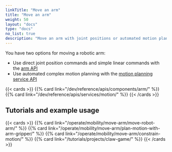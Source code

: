 ```yaml
---
linkTitle: "Move an arm"
title: "Move an arm"
weight: 50
layout: "docs"
type: "docs"
no_list: true
description: "Move an arm with joint positions or automated motion planning."
---
```


You have two options for moving a robotic arm:

- Use direct joint position commands and simple linear commands with the [arm API](/dev/reference/apis/components/arm/)
- Use automated complex motion planning with the [motion planning service API](/dev/reference/apis/services/motion/)

{{< cards >}}
{{% card link="/dev/reference/apis/components/arm/" %}}
{{% card link="/dev/reference/apis/services/motion/" %}}
{{< /cards >}}

## Tutorials and example usage

{{< cards >}}
{{% card link="/operate/mobility/move-arm/move-robot-arm/" %}}
{{% card link="/operate/mobility/move-arm/plan-motion-with-arm-gripper/" %}}
{{% card link="/operate/mobility/move-arm/constrain-motion/" %}}
{{% card link="/tutorials/projects/claw-game/" %}}
{{< /cards >}}

